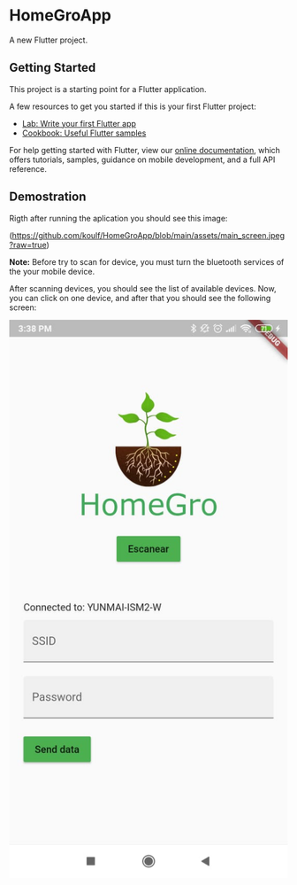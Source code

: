 # HomeGroApp

A new Flutter project.

## Getting Started

This project is a starting point for a Flutter application.

A few resources to get you started if this is your first Flutter project:

- [Lab: Write your first Flutter app](https://flutter.dev/docs/get-started/codelab)
- [Cookbook: Useful Flutter samples](https://flutter.dev/docs/cookbook)

For help getting started with Flutter, view our
[online documentation](https://flutter.dev/docs), which offers tutorials,
samples, guidance on mobile development, and a full API reference.

## Demostration

Rigth after running the aplication you should see this image:

(https://github.com/koulf/HomeGroApp/blob/main/assets/main_screen.jpeg?raw=true)

**Note:** Before try to scan for device, you must turn the bluetooth services
of the your mobile device.

After scanning devices, you should see the list of available devices. Now, you can
click on one device, and after that you should see the following screen:

![](https://github.com/koulf/HomeGroApp/blob/main/assets/send_data.jpeg?raw=true)